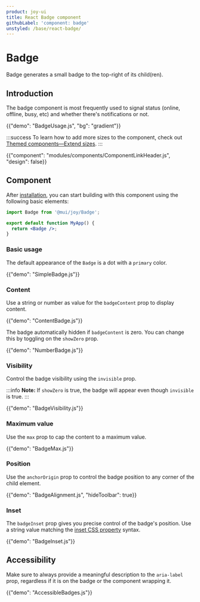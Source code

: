 ```yaml
---
product: joy-ui
title: React Badge component
githubLabel: 'component: badge'
unstyled: /base/react-badge/
---
```


# Badge

<p class="description">Badge generates a small badge to the top-right of its child(ren).</p>

## Introduction

The badge component is most frequently used to signal status (online, offline, busy, etc) and whether there's notifications or not.

{{"demo": "BadgeUsage.js", "bg": "gradient"}}

:::success
To learn how to add more sizes to the component, check out [Themed components—Extend sizes](/joy-ui/customization/themed-components/#extend-sizes).
:::

{{"component": "modules/components/ComponentLinkHeader.js", "design": false}}

## Component

After [installation](/joy-ui/getting-started/installation/), you can start building with this component using the following basic elements:

```jsx
import Badge from '@mui/joy/Badge';

export default function MyApp() {
  return <Badge />;
}
```

### Basic usage

The default appearance of the `Badge` is a dot with a `primary` color.

{{"demo": "SimpleBadge.js"}}

### Content

Use a string or number as value for the `badgeContent` prop to display content.

{{"demo": "ContentBadge.js"}}

The badge automatically hidden if `badgeContent` is zero.
You can change this by toggling on the `showZero` prop.

{{"demo": "NumberBadge.js"}}

### Visibility

Control the badge visibility using the `invisible` prop.

:::info
**Note:** If `showZero` is true, the badge will appear even though `invisible` is true.
:::

{{"demo": "BadgeVisibility.js"}}

### Maximum value

Use the `max` prop to cap the content to a maximum value.

{{"demo": "BadgeMax.js"}}

### Position

Use the `anchorOrigin` prop to control the badge position to any corner of the child element.

{{"demo": "BadgeAlignment.js", "hideToolbar": true}}

### Inset

The `badgeInset` prop gives you precise control of the badge's position.
Use a string value matching the [inset CSS property](https://developer.mozilla.org/en-US/docs/Web/CSS/inset) syntax.

{{"demo": "BadgeInset.js"}}

## Accessibility

Make sure to always provide a meaningful description to the `aria-label` prop, regardless if it is on the badge or the component wrapping it.

{{"demo": "AccessibleBadges.js"}}
